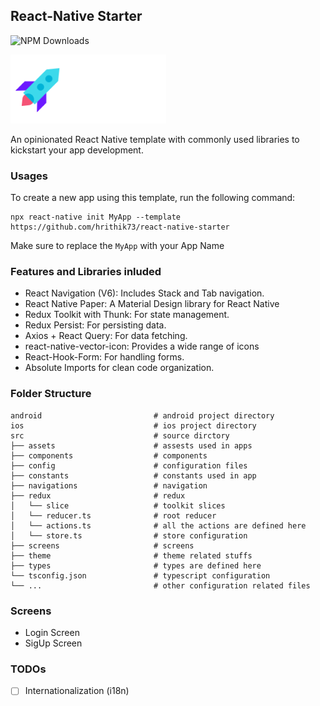 ## React-Native Starter

![NPM Downloads](https://img.shields.io/npm/dw/@hrithik73/rn-starter)

![Logo](./template/src/assets/images/logo.png)

An opinionated React Native template with commonly used libraries to kickstart your app development.

### Usages

To create a new app using this template, run the following command:

```
npx react-native init MyApp --template https://github.com/hrithik73/react-native-starter
```

Make sure to replace the `MyApp` with your App Name

### Features and Libraries inluded

- React Navigation (V6): Includes Stack and Tab navigation.
- React Native Paper: A Material Design library for React Native
- Redux Toolkit with Thunk: For state management.
- Redux Persist: For persisting data.
- Axios + React Query: For data fetching.
- react-native-vector-icon: Provides a wide range of icons
- React-Hook-Form: For handling forms.
- Absolute Imports for clean code organization.

### Folder Structure

    android                         # android project directory
    ios                             # ios project directory
    src                             # source dirctory
    ├── assets                      # assests used in apps
    ├── components                  # components
    ├── config                      # configuration files
    ├── constants                   # constants used in app
    ├── navigations                 # navigation
    ├── redux                       # redux
    │   └── slice                   # toolkit slices
    │   └── reducer.ts              # root reducer
    │   └── actions.ts              # all the actions are defined here
    │   └── store.ts                # store configuration
    ├── screens                     # screens
    ├── theme                       # theme related stuffs
    ├── types                       # types are defined here
    └── tsconfig.json               # typescript configuration
    └── ...                         # other configuration related files

### Screens

- Login Screen
- SigUp Screen

### TODOs

- [ ] Internationalization (i18n)
